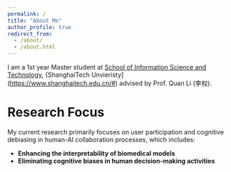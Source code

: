 ```yaml
---
permalink: /
title: "About Me"
author_profile: true
redirect_from: 
  - /about/
  - /about.html
---
```



I am a 1st year Master student at [School of Information Science and Technology](https://sist.shanghaitech.edu.cn/), {ShanghaiTech Unvieristy](https://www.shanghaitech.edu.cn/#) advised by Prof. Quan Li (李权).

# Research Focus

My current research primarily focuses on user participation and cognitive debiasing in human-AI collaboration processes, which includes:

- **Enhancing the interpretability of biomedical models**
- **Eliminating cognitive biases in human decision-making activities**
